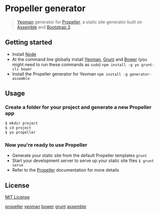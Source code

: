 # Propeller generator

> [Yeoman](http://yeoman.io) generator for [Propeller](http://propellerjs.com), a static site generator built on [Assemble](http://assemble.io) and [Bootstrap 3](http://getbootstrap.com).

## Getting started
- Install [Node](http://nodejs.org)
- At the command line globally install [Yeoman](http://yeoman.io), [Grunt](http://gruntjs.com) and [Bower](http://bower.io)
    (you might need to run these commands as `sudo`)
    `npm install -g yo grunt-cli bower`
- Install the Propeller generator for Yeoman
    `npm install -g generator-assemble`

## Usage

### Create a folder for your project and generate a new Propeller app

```bash
$ mkdir project
$ cd project
$ yo propeller
```

### Now you're ready to use Propeller

- Generate your static site from the default Propeller templates
    `grunt`
- Start your development server to serve up your static site files
    `$ grunt serve`
- Refer to the [Propeller](http://propellerjs.com) documentation for more details

## License
[MIT License](http://en.wikipedia.org/wiki/MIT_License)

[propeller](http://propellerjs.com)
[yeoman](http://yeoman.io)
[bower](http://bower.io)
[grunt](http://gruntjs.com)
[assemble](http://assemble.io)
